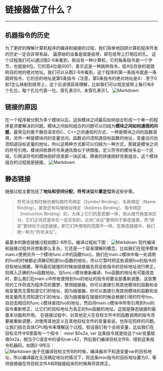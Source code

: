 ﻿# 链接器做了什么？


--- 
## 机器指令的历史
为了更好的理解计算机程序的编译和链接的过程，我们简单地回顾计算机程序开发的历史一定会非常有益。
最原始的设备是就是纸带，即在纸带上打相应的孔。
这个过程我们可以通过图2-6来看到，假设有一种计算机，它的每条指令是一个字节，也就是8位。它的高4位是0001，表示这是一种跳转指令，低4位存放的是跳转目的地的绝对地址。我们可以从图2-6中看到，这个程序的第一条指令就是一条跳转指令，它的目的地址是第5条指令（注意，第5条指令的绝对地址是4）.至于0和1怎么映射到纸带上，这个应该很容易理解，比如我们可以规定纸带上每行有8个孔位，每个孔位代表一位，穿孔表示0，未穿孔表示1。
![Markdown](http://i1.bvimg.com/641036/27d3e2b51e986d9a.png)

## 链接的原因
在一个程序被分割为多个模块以后，这些模块之间最后如何组合形成一个单一的程序是须要解决的问题。模块之间如何组合的问题可以归结为**模块之间如何通信的问题**，最常见的属于静态语言的C、C++之间通信的方式，一种是模块之间的函数调用，另外一种是模块间的变量访问。函数访问须知道目标函数的地址，变量访问也须知道目标变量的地址，所以这两种方式都可以归结为一种方式，那就是模块之间的符号引用。模块间依靠符号来通信类似于拼图版，定义符号的模块多出一个区域，引用该符号的模块刚好烧录那一块区域，两者的拼接刚好完美组合。这个模块组合的过程就是链接。
![Markdown](http://i4.bvimg.com/641036/c3ec5a0f1619aed6.png)

## 静态链接
链接过程主要包括了**地址和空间分配**，**符号决议**和**重定位**等这些步骤。
>符号决议有时候也被叫做符号绑定（Symbol Binding）、名称绑定（Name Binding）。甚至还有叫做地址绑定（Address Binding）、指令绑定（Instruction Binding）的，大体上它们的意思都一样，但从细节角度来区分，它们之间还是存在一定区别的，比如“决议”更倾向于静态链接，而“绑定”更倾向于动态链接，即它们所使用的范围不一样。在静态链接中，我们统一称为“符号决议”。

最基本的静态链接过程如图2-8所示。编译过程如下图：
![Markdown](http://i2.bvimg.com/641036/e69a91a51d075d2a.png)
现代编译和链接过程并非想象那么复杂，它还是一个容易理解的概念，比如我们在程序模块main.c使用另外一个模块func.c中的函数foo()。我们在main.c模块中每一处调用的foo的时候都必须确切知道foo函数的地址，所以它暂时把这些调用foo的指令的目标地址搁置，等待最后链接的时候由链接器去将这些指令的目标地址进行修正，则填入正确的foo函数地址。当func.c模块重新编译，foo函数的地址有可能改变时，那么我们在main.c中所有使用到foo的地址的指令将要全部重新调整。这些繁琐的工作将成为程序员的噩梦。使用链接器，你可以直接引用其他模块的函数和全局变量而无需知道它们的地址，因为链接器，你可以直接引用其他模块的函数和全局变量而无须知道它们的地址，因为链接器在链接的时候会根据引用的符号foo，自动去相应的func.c模块查找foo的地址，然后将main.c模块中所有引用到foo的指令重新修正，让它们的目标地址为真正的foo函数的地址。这就是静态链接的最基本功能和作用。
在链接过程中，对其他定义在目标文件中的函数调用的指令须要被重新调整，对使用其他定义在其他目标文件的变量来说，也存在同样的问题。让我们结合具体CPU指令来理解这个过程，假设我们有个全局变量，比如我们在目标文件中B里面有一个指令：
movl  $0x2a, var
这条指令就是给这个var变量赋值0x2a，相当于C语言中的语句var=42，然后我们编译目标文件B，得到这条指令机器码，如图2-9所示：  
![Markdown](http://i2.bvimg.com/641036/8567d7b3dc5e9329.png)
由于在编译目标文件B的时候，编译器并不知道变量var的目标地址，所以编译器在无法确定地址的情况下，将这条mov指令的目标地址置为0，等待链接器在将目标文件A和B链接起来的时候再将其修正。



